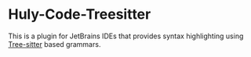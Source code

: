 # Huly-Code-Treesitter

This is a plugin for JetBrains IDEs that provides syntax highlighting using [Tree-sitter](https://tree-sitter.github.io/tree-sitter/) based grammars.